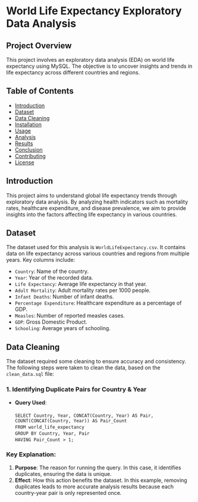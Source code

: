 # World Life Expectancy Exploratory Data Analysis

## Project Overview
This project involves an exploratory data analysis (EDA) on world life expectancy using MySQL. The objective is to uncover insights and trends in life expectancy across different countries and regions.

## Table of Contents
- [Introduction](#introduction)
- [Dataset](#dataset)
- [Data Cleaning](#data-cleaning)
- [Installation](#installation)
- [Usage](#usage)
- [Analysis](#analysis)
- [Results](#results)
- [Conclusion](#conclusion)
- [Contributing](#contributing)
- [License](#license)

## Introduction
This project aims to understand global life expectancy trends through exploratory data analysis. By analyzing health indicators such as mortality rates, healthcare expenditure, and disease prevalence, we aim to provide insights into the factors affecting life expectancy in various countries.

## Dataset
The dataset used for this analysis is `WorldLifeExpectancy.csv`. It contains data on life expectancy across various countries and regions from multiple years. Key columns include:
- `Country`: Name of the country.
- `Year`: Year of the recorded data.
- `Life Expectancy`: Average life expectancy in that year.
- `Adult Mortality`: Adult mortality rates per 1000 people.
- `Infant Deaths`: Number of infant deaths.
- `Percentage Expenditure`: Healthcare expenditure as a percentage of GDP.
- `Measles`: Number of reported measles cases.
- `GDP`: Gross Domestic Product.
- `Schooling`: Average years of schooling.

## Data Cleaning
The dataset required some cleaning to ensure accuracy and consistency. The following steps were taken to clean the data, based on the `clean_data.sql` file:

### 1. **Identifying Duplicate Pairs for Country & Year**
   - **Query Used**:<br><br>
   ```SELECT Country, Year, CONCAT(Country, Year) AS Pair, COUNT(CONCAT(Country, Year)) AS Pair_Count```<br>
   ```FROM world_life_expectancy```<br>
   ```GROUP BY Country, Year, Pair```<br>
   ```HAVING Pair_Count > 1;```<br>

### Key Explanation:
1. **Purpose**: The reason for running the query. In this case, it identifies duplicates, ensuring the data is unique.
2. **Effect**: How this action benefits the dataset. In this example, removing duplicates leads to more accurate analysis results because each country-year pair is only represented once.
